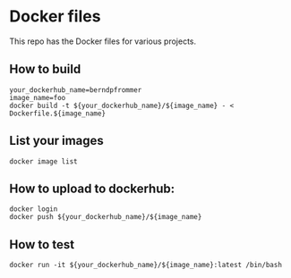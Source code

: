 # Docker files


This repo has the Docker files for various projects.

## How to build

```
your_dockerhub_name=berndpfrommer
image_name=foo
docker build -t ${your_dockerhub_name}/${image_name} - < Dockerfile.${image_name}
```

## List your images
```
docker image list
```

## How to upload to dockerhub:
```
docker login
docker push ${your_dockerhub_name}/${image_name}
```


## How to test
```
docker run -it ${your_dockerhub_name}/${image_name}:latest /bin/bash
```
